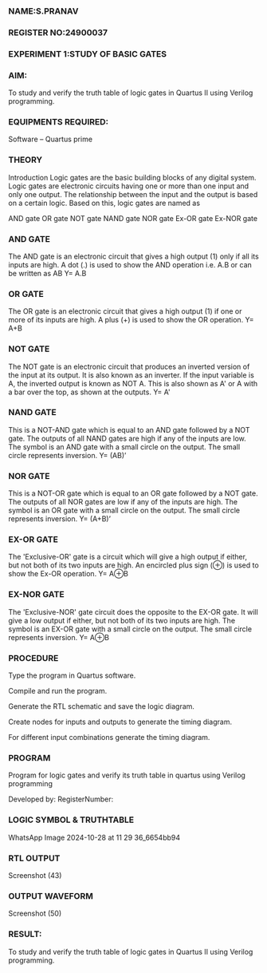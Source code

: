 ### NAME:S.PRANAV
### REGISTER NO:24900037
### EXPERIMENT 1:STUDY OF BASIC GATES

### AIM:
To study and verify the truth table of logic gates in Quartus II using Verilog programming.

### EQUIPMENTS REQUIRED:
Software – Quartus prime

### THEORY
Introduction Logic gates are the basic building blocks of any digital system. Logic gates are electronic circuits having one or more than one input and only one output. The relationship between the input and the output is based on a certain logic. Based on this, logic gates are named as

AND gate OR gate NOT gate NAND gate NOR gate Ex-OR gate Ex-NOR gate

### AND GATE
The AND gate is an electronic circuit that gives a high output (1) only if all its inputs are high. A dot (.) is used to show the AND operation i.e. A.B or can be written as AB Y= A.B

### OR GATE
The OR gate is an electronic circuit that gives a high output (1) if one or more of its inputs are high. A plus (+) is used to show the OR operation. Y= A+B

### NOT GATE
The NOT gate is an electronic circuit that produces an inverted version of the input at its output. It is also known as an inverter. If the input variable is A, the inverted output is known as NOT A. This is also shown as A' or A with a bar over the top, as shown at the outputs. Y= A'

### NAND GATE
This is a NOT-AND gate which is equal to an AND gate followed by a NOT gate. The outputs of all NAND gates are high if any of the inputs are low. The symbol is an AND gate with a small circle on the output. The small circle represents inversion. Y= (AB)’

### NOR GATE
This is a NOT-OR gate which is equal to an OR gate followed by a NOT gate. The outputs of all NOR gates are low if any of the inputs are high. The symbol is an OR gate with a small circle on the output. The small circle represents inversion. Y= (A+B)’

### EX-OR GATE
The 'Exclusive-OR' gate is a circuit which will give a high output if either, but not both of its two inputs are high. An encircled plus sign (⊕) is used to show the Ex-OR operation. Y= A⊕B

### EX-NOR GATE
The 'Exclusive-NOR' gate circuit does the opposite to the EX-OR gate. It will give a low output if either, but not both of its two inputs are high. The symbol is an EX-OR gate with a small circle on the output. The small circle represents inversion. Y= A⊕B

### PROCEDURE
Type the program in Quartus software.

Compile and run the program.

Generate the RTL schematic and save the logic diagram.

Create nodes for inputs and outputs to generate the timing diagram.

For different input combinations generate the timing diagram.

### PROGRAM
Program for logic gates and verify its truth table in quartus using Verilog programming

Developed by: RegisterNumber:

### LOGIC SYMBOL & TRUTHTABLE
WhatsApp Image 2024-10-28 at 11 29 36_6654bb94

### RTL OUTPUT
Screenshot (43)

### OUTPUT WAVEFORM
Screenshot (50)

### RESULT:
To study and verify the truth table of logic gates in Quartus II using Verilog programming.
